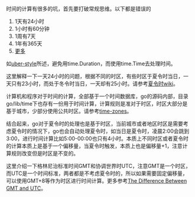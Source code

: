 时间的计算有很多的坑，首先要打破常规思维。以下都是错误的

1.  1天有24小时
2.  1小时有60分钟
3.  1周有7天
4.  1年有365天
5.  [更多](https://infiniteundo.com/post/25326999628/falsehoods-programmers-believe-about-time)

如[uber-style](https://github.com/uber-go/guide/blob/master/style.md#use-time-to-handle-time)所述，避免用time.Duration，而使用time.Time去处理时间。

这里解释一下一天24小时的问题，根据不同的时区，有些时区于夏令时当日，一天只有23小时，而处于冬令时当日，一天却有25小时。请参考[夏令时wiki](https://zh.m.wikipedia.org/zh-hans/%E5%A4%8F%E6%97%B6%E5%88%B6)。

计算机和程序对于时间的计算，全部基于一个时间数据库，go的源码内部，目录go/lib/time下也存有一份用于时间计算，计算规则是准对于时区，时区大部分是基于城市，少部分使用公共时区。请参考[time-zones](https://www.iana.org/time-zones)。

结合起来，go对于夏令时的处理也是基于时区，当前城市或者地区时区是需要考虑夏令时的情况下，go也会自动处理夏令时，如当日是夏令时，凌晨2:00会跳到3:00，进行时间计算比如5:00-00:00也只有4小时。本质上不同时区或者夏令时的计算本质上是基于一个偏移量，当夏令时触发，本质上也是偏移量+1，注意计算规则改变但是时区是不变的。

这里介绍一下格林尼治标准时间GMT和协调世界时UTC，注意GMT是一个时区，而UTC是一个时间标准，两者都是不考虑夏令时的，所以如果需要固定偏移量，可以使用GMT+8等作为时区进行时间计算。更多参考[The Difference Between GMT and UTC](https://www.timeanddate.com/time/gmt-utc-time.html)。